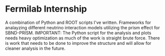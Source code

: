 # Fermilab Internship

A combination of Python and ROOT scripts I've written.
Frameworks for analayzing different neutrino interaction models utilizing the prism effect for SBND-PRISM.
IMPORTANT: The Python script for the analysis and plots needs heavy optimization as much of the work is straight brute force. There is work that needs to be done to improve the structure and will allow for cleaner analysis in the future.
